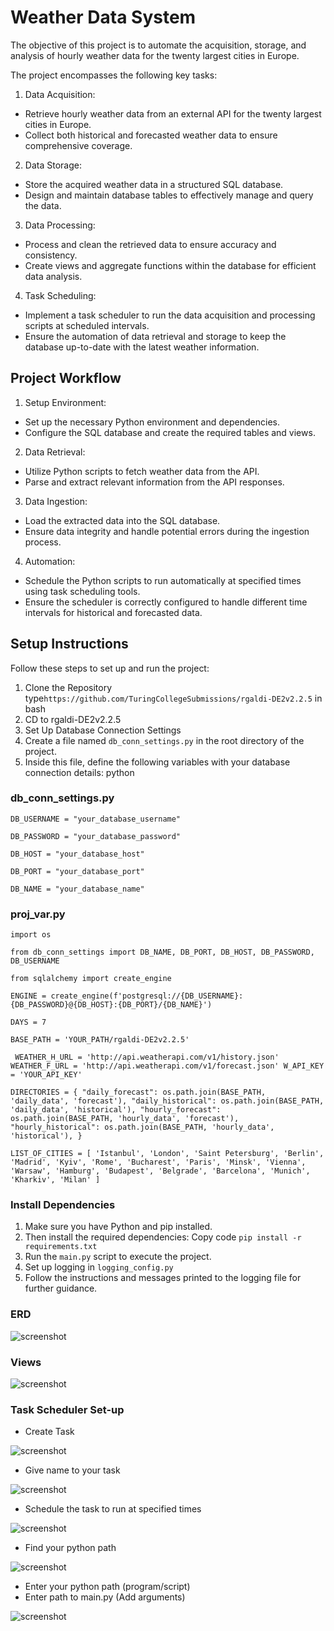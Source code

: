 # Weather Data System

The objective of this project is to automate the acquisition, storage,
and analysis of hourly weather data for the twenty largest cities in Europe.

The project encompasses the following key tasks:

1. Data Acquisition:

- Retrieve hourly weather data from an external API for the twenty largest cities in Europe.
- Collect both historical and forecasted weather data to ensure comprehensive coverage.

2. Data Storage:
- Store the acquired weather data in a structured SQL database.
- Design and maintain database tables to effectively manage and query the data.

3. Data Processing:

- Process and clean the retrieved data to ensure accuracy and consistency.
- Create views and aggregate functions within the database for efficient data analysis.

4. Task Scheduling:

- Implement a task scheduler to run the data acquisition and processing scripts at scheduled intervals.
- Ensure the automation of data retrieval and storage to keep the database up-to-date with the latest weather information.

## Project Workflow
1. Setup Environment:

- Set up the necessary Python environment and dependencies.
- Configure the SQL database and create the required tables and views.

2. Data Retrieval:

- Utilize Python scripts to fetch weather data from the API.
- Parse and extract relevant information from the API responses.

3. Data Ingestion:

- Load the extracted data into the SQL database.
- Ensure data integrity and handle potential errors during the ingestion process.

4. Automation:

- Schedule the Python scripts to run automatically at specified times using task scheduling tools.
- Ensure the scheduler is correctly configured to handle different time intervals for historical and forecasted data.

## Setup Instructions
Follow these steps to set up and run the project:

1. Clone the Repository type`https://github.com/TuringCollegeSubmissions/rgaldi-DE2v2.2.5` in bash
2. CD to rgaldi-DE2v2.2.5
3. Set Up Database Connection Settings
4. Create a file named `db_conn_settings.py` in the root directory of the project.
5. Inside this file, define the following variables with your database connection details:
python

### db_conn_settings.py

`DB_USERNAME = "your_database_username"`

`DB_PASSWORD = "your_database_password"`

`DB_HOST = "your_database_host"`

`DB_PORT = "your_database_port"`

`DB_NAME = "your_database_name"`

### proj_var.py
`import os`

`from db_conn_settings import DB_NAME, DB_PORT, DB_HOST, DB_PASSWORD, DB_USERNAME`

`from sqlalchemy import create_engine`

`ENGINE = create_engine(f'postgresql://{DB_USERNAME}:{DB_PASSWORD}@{DB_HOST}:{DB_PORT}/{DB_NAME}')`

`DAYS = 7`

`BASE_PATH = 'YOUR_PATH/rgaldi-DE2v2.2.5'`

`
WEATHER_H_URL = 'http://api.weatherapi.com/v1/history.json'
WEATHER_F_URL = 'http://api.weatherapi.com/v1/forecast.json'
W_API_KEY = 'YOUR_API_KEY'`

`DIRECTORIES = {
    "daily_forecast": os.path.join(BASE_PATH, 'daily_data', 'forecast'),
    "daily_historical": os.path.join(BASE_PATH, 'daily_data', 'historical'),
    "hourly_forecast": os.path.join(BASE_PATH, 'hourly_data', 'forecast'),
    "hourly_historical": os.path.join(BASE_PATH, 'hourly_data', 'historical'),
}`

`LIST_OF_CITIES = [
    'Istanbul',
    'London',
    'Saint Petersburg',
    'Berlin',
    'Madrid',
    'Kyiv',
    'Rome',
    'Bucharest',
    'Paris',
    'Minsk',
    'Vienna',
    'Warsaw',
    'Hamburg',
    'Budapest',
    'Belgrade',
    'Barcelona',
    'Munich',
    'Kharkiv',
    'Milan'
]`
### Install Dependencies
1. Make sure you have Python and pip installed.
2. Then install the required dependencies: Copy code `pip install -r requirements.txt`
3. Run the `main.py` script to execute the project.
4. Set up logging in `logging_config.py`
5. Follow the instructions and messages printed to the logging file for further guidance.

### ERD
![screenshot](Images/Screenshot1.png)

### Views
![screenshot](Images/Screenshot2.png)

### Task Scheduler Set-up
- Create Task

![screenshot](Images/Screenshot3.png)

- Give name to your task

![screenshot](Images/Screenshot4.png)

- Schedule the task to run at specified times

![screenshot](Images/Screenshot5.png)

- Find your python path

![screenshot](Images/Screenshot6.png)

- Enter your python path (program/script)
- Enter path to main.py (Add arguments)

![screenshot](Images/Screenshot7.png)




